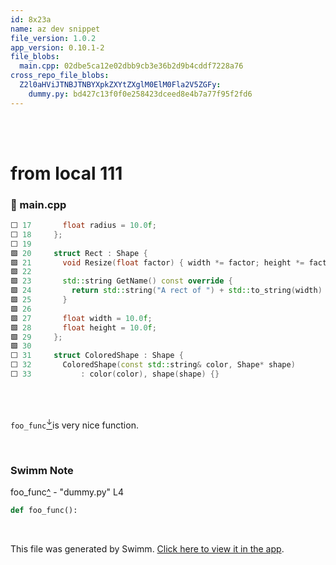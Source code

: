 ```yaml
---
id: 8x23a
name: az dev snippet
file_version: 1.0.2
app_version: 0.10.1-2
file_blobs:
  main.cpp: 02dbe5ca12e02dbb9cb3e36b2d9b4cddf7228a76
cross_repo_file_blobs:
  Z2l0aHViJTNBJTNBYXpkZXYtZXglM0ElM0Fla2V5ZGFy:
    dummy.py: bd427c13f0f0e258423dceed8e4b7a77f95f2fd6
---
```


<br/>

<br/>

# from local 111
<!-- NOTE-swimm-snippet: the lines below link your snippet to Swimm -->
### 📄 main.cpp
```c++
⬜ 17       float radius = 10.0f;
⬜ 18     };
⬜ 19     
🟩 20     struct Rect : Shape {
🟩 21       void Resize(float factor) { width *= factor; height *= factor;}
🟩 22     
🟩 23       std::string GetName() const override {
🟩 24         return std::string("A rect of ") + std::to_string(width) + "*" + std::to_string(height);
🟩 25       }
🟩 26     
🟩 27       float width = 10.0f;
🟩 28       float height = 10.0f;
🟩 29     };
🟩 30     
⬜ 31     struct ColoredShape : Shape {
⬜ 32       ColoredShape(const std::string& color, Shape* shape)
⬜ 33           : color(color), shape(shape) {}
```

<br/>

<br/>

`foo_func`[<sup id="1JiXaJ">↓</sup>](#f-1JiXaJ)is very nice function.

<br/>

<!-- THIS IS AN AUTOGENERATED SECTION. DO NOT EDIT THIS SECTION DIRECTLY -->
### Swimm Note

<!-- NOTE-swimm-repo ::Z2l0aHViJTNBJTNBYXpkZXYtZXglM0ElM0Fla2V5ZGFy:: -->
<span id="f-1JiXaJ">foo_func</span>[^](#1JiXaJ) - "dummy.py" L4
```python
def foo_func():
```

<br/>

This file was generated by Swimm. [Click here to view it in the app](http://localhost:5000/repos/Z2l0aHViJTNBJTNBdDElM0ElM0FlcmFuLXN3aW1t/docs/8x23a).